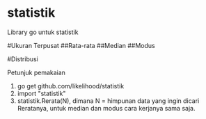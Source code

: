 statistik
=========

Library go untuk statistik 

#Ukuran Terpusat
##Rata-rata
##Median
##Modus

#Distribusi

Petunjuk pemakaian
1. go get github.com/likelihood/statistik
2. import "statistik"
3. statistik.Rerata(N), dimana N = himpunan data yang ingin dicari Reratanya, untuk median dan modus cara kerjanya sama saja.
